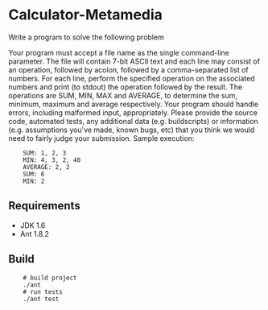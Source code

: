 Calculator-Metamedia
====================
Write a program to solve the following problem

Your program must accept a file name as the single command-line parameter.
The file will contain 7-bit ASCII text and each line may consist of an operation, followed by acolon, followed by
a comma-separated list of numbers. For each line, perform the specified operation on the associated numbers and print
(to stdout) the operation followed by the result. The operations are SUM, MIN, MAX and AVERAGE, to determine the sum,
minimum, maximum and average respectively. Your program should handle errors, including malformed input, appropriately.
Please provide the source code, automated tests, any additional data (e.g. buildscripts) or information
(e.g. assumptions you've made, known bugs, etc) that you think we would need to fairly judge your submission.
Sample execution:

        SUM: 1, 2, 3
        MIN: 4, 3, 2, 40
        AVERAGE: 2, 2
        SUM: 6
        MIN: 2

Requirements
-----
* JDK 1.6
* Ant 1.8.2

Build
-----

        # build project
        ./ant
        # run tests
        ./ant test

